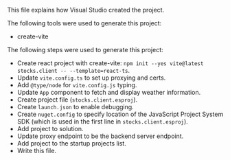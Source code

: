 This file explains how Visual Studio created the project.

The following tools were used to generate this project:
- create-vite

The following steps were used to generate this project:
- Create react project with create-vite: `npm init --yes vite@latest stocks.client -- --template=react-ts`.
- Update `vite.config.ts` to set up proxying and certs.
- Add `@type/node` for `vite.config.js` typing.
- Update `App` component to fetch and display weather information.
- Create project file (`stocks.client.esproj`).
- Create `launch.json` to enable debugging.
- Create `nuget.config` to specify location of the JavaScript Project System SDK (which is used in the first line in `stocks.client.esproj`).
- Add project to solution.
- Update proxy endpoint to be the backend server endpoint.
- Add project to the startup projects list.
- Write this file.

